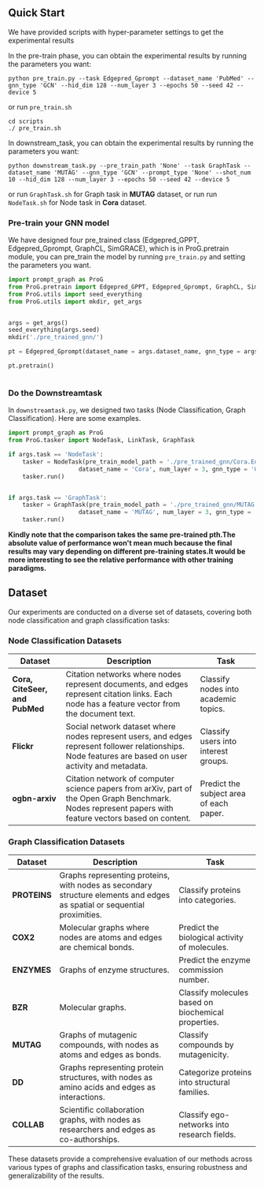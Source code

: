 
## Quick Start
We have provided scripts with hyper-parameter settings to get the experimental results

In the pre-train phase, you can obtain the experimental results by running the parameters you want:
```shell
python pre_train.py --task Edgepred_Gprompt --dataset_name 'PubMed' --gnn_type 'GCN' --hid_dim 128 --num_layer 3 --epochs 50 --seed 42 --device 5
```
or run `pre_train.sh`
```shell
cd scripts
./ pre_train.sh
```
In downstream_task, you can obtain the experimental results by running the parameters you want:

```shell
python downstream_task.py --pre_train_path 'None' --task GraphTask --dataset_name 'MUTAG' --gnn_type 'GCN' --prompt_type 'None' --shot_num 10 --hid_dim 128 --num_layer 3 --epochs 50 --seed 42 --device 5
```
or run `GraphTask.sh` for Graph task in **MUTAG** dataset, or run run `NodeTask.sh` for Node task in **Cora** dataset.




### Pre-train your GNN model

We have designed four pre_trained class (Edgepred_GPPT, Edgepred_Gprompt, GraphCL, SimGRACE), which is in ProG.pretrain module, you can pre_train the model by running ``pre_train.py`` and setting the parameters you want.

```python
import prompt_graph as ProG
from ProG.pretrain import Edgepred_GPPT, Edgepred_Gprompt, GraphCL, SimGRACE
from ProG.utils import seed_everything
from ProG.utils import mkdir, get_args


args = get_args()
seed_everything(args.seed)
mkdir('./pre_trained_gnn/')

pt = Edgepred_Gprompt(dataset_name = args.dataset_name, gnn_type = args.gnn_type, hid_dim = args.hid_dim, gln = args.num_layer, num_epoch=args.epochs)

pt.pretrain()



```
### Do the Downstreamtask
In ``downstreamtask.py``, we designed two tasks (Node Classification, Graph Classification). Here are some examples. 
```python
import prompt_graph as ProG
from ProG.tasker import NodeTask, LinkTask, GraphTask

if args.task == 'NodeTask':
    tasker = NodeTask(pre_train_model_path = './pre_trained_gnn/Cora.Edgepred_GPPT.GCN.128hidden_dim.pth', 
                    dataset_name = 'Cora', num_layer = 3, gnn_type = 'GCN', prompt_type = 'GPrompt', epochs = 150, shot_num = 5)
    tasker.run()


if args.task == 'GraphTask':
    tasker = GraphTask(pre_train_model_path = './pre_trained_gnn/MUTAG.SimGRACE.GCN.128hidden_dim.pth', 
                    dataset_name = 'MUTAG', num_layer = 3, gnn_type = 'GCN', prompt_type = 'GPrompt', epochs = 150, shot_num = 5)
    tasker.run()

```



  
**Kindly note that the comparison takes the same pre-trained pth.The absolute value of performance won't mean much because the final results may vary depending on different
  pre-training states.It would be more interesting to see the relative performance with other training paradigms.**

## Dataset

Our experiments are conducted on a diverse set of datasets, covering both node classification and graph classification tasks:

### Node Classification Datasets

| Dataset       | Description                                                                                                                       | Task                                  |
|---------------|-----------------------------------------------------------------------------------------------------------------------------------|---------------------------------------|
| **Cora, CiteSeer, and PubMed** | Citation networks where nodes represent documents, and edges represent citation links. Each node has a feature vector from the document text. | Classify nodes into academic topics.  |
| **Flickr**    | Social network dataset where nodes represent users, and edges represent follower relationships. Node features are based on user activity and metadata. | Classify users into interest groups.  |
| **ogbn-arxiv**| Citation network of computer science papers from arXiv, part of the Open Graph Benchmark. Nodes represent papers with feature vectors based on content. | Predict the subject area of each paper.|

### Graph Classification Datasets

| Dataset       | Description                                                                                                                       | Task                                  |
|---------------|-----------------------------------------------------------------------------------------------------------------------------------|---------------------------------------|
| **PROTEINS**  | Graphs representing proteins, with nodes as secondary structure elements and edges as spatial or sequential proximities.           | Classify proteins into categories.    |
| **COX2**      | Molecular graphs where nodes are atoms and edges are chemical bonds.                                                              | Predict the biological activity of molecules. |
| **ENZYMES**   | Graphs of enzyme structures.                                                                                                      | Predict the enzyme commission number. |
| **BZR**       | Molecular graphs.                                                                                                                 | Classify molecules based on biochemical properties. |
| **MUTAG**     | Graphs of mutagenic compounds, with nodes as atoms and edges as bonds.                                                            | Classify compounds by mutagenicity.   |
| **DD**        | Graphs representing protein structures, with nodes as amino acids and edges as interactions.                                      | Categorize proteins into structural families. |
| **COLLAB**    | Scientific collaboration graphs, with nodes as researchers and edges as co-authorships.                                           | Classify ego-networks into research fields. |

These datasets provide a comprehensive evaluation of our methods across various types of graphs and classification tasks, ensuring robustness and generalizability of the results.


